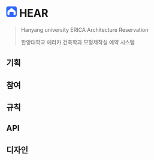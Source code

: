 <h1>
<img src="src/assets/logo.svg" width="28"> HEAR
</h1>

> Hanyang university ERICA Architecture Reservation
>
> 한양대학교 에리카 건축학과 모형제작실 예약 시스템

## 기획

## 참여

## 규칙

## API

## 디자인